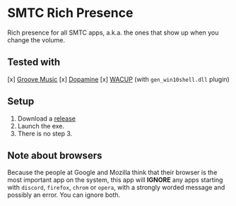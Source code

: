 # SMTC Rich Presence
Rich presence for all SMTC apps, a.k.a. the ones that show up when you change the volume.

## Tested with

[x] [Groove Music](https://www.microsoft.com/en-gb/p/groove-music/9wzdncrfj3pt)
[x] [Dopamine](https://www.digimezzo.com/software/dopamine/)
[x] [WACUP](https://getwacup.com/) (with `gen_win10shell.dll` plugin)

## Setup

1. Download a [release](https://github.com/thelmgn/smtcrp/releases)
2. Launch the exe.
3. There is no step 3.

## Note about browsers

Because the people at Google and Mozilla think that their browser is the most important app on the system, this app will **IGNORE** any apps starting with `discord`, `firefox`, `chrom` or `opera`, with a strongly worded message and possibly an error. You can ignore both.